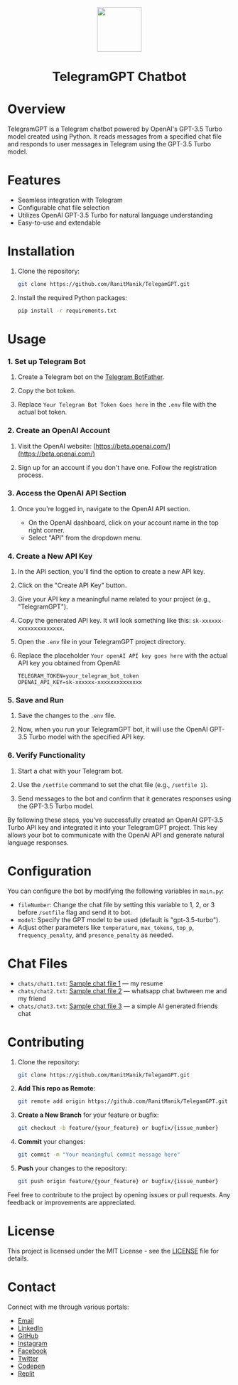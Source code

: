 <div  align = "center">
  <img src="https://github.com/RanitManik/TelegamGPT/assets/138437760/bc591d8b-b7f2-43b4-829a-5f2838d941bd" height="100">
  <h1>TelegramGPT Chatbot</h1>
</div>

# Overview

TelegramGPT is a Telegram chatbot powered by OpenAI's GPT-3.5 Turbo model created using Python. It reads messages from a specified chat file and responds to user messages in Telegram using the GPT-3.5 Turbo model.

# Features

- Seamless integration with Telegram
- Configurable chat file selection
- Utilizes OpenAI GPT-3.5 Turbo for natural language understanding
- Easy-to-use and extendable

# Installation

1. Clone the repository:

   ```bash
   git clone https://github.com/RanitManik/TelegamGPT.git
   ```

2. Install the required Python packages:

   ```bash
   pip install -r requirements.txt
   ```
   
# Usage

### 1. Set up Telegram Bot
  
  1. Create a Telegram bot on the [Telegram BotFather](https://core.telegram.org/bots#botfather).
  
  2. Copy the bot token.
  
  3. Replace `Your Telegram Bot Token Goes here` in the `.env` file with the actual bot token.

### 2. Create an OpenAI Account
    
  1. Visit the OpenAI website: [https://beta.openai.com/](https://beta.openai.com/)
  
  2. Sign up for an account if you don't have one. Follow the registration process.

### 3. Access the OpenAI API Section

  1. Once you're logged in, navigate to the OpenAI API section.
    
     - On the OpenAI dashboard, click on your account name in the top right corner.
     - Select "API" from the dropdown menu.

### 4. Create a New API Key

  1. In the API section, you'll find the option to create a new API key.
    
  2. Click on the "Create API Key" button.
    
  3. Give your API key a meaningful name related to your project (e.g., "TelegramGPT").
    
  4. Copy the generated API key. It will look something like this: `sk-xxxxxx-xxxxxxxxxxxxxx`.
    
  5. Open the `.env` file in your TelegramGPT project directory.
    
  6. Replace the placeholder `Your openAI API key goes here` with the actual API key you obtained from OpenAI:
  
     ```plaintext
     TELEGRAM_TOKEN=your_telegram_bot_token
     OPENAI_API_KEY=sk-xxxxxx-xxxxxxxxxxxxxx
     ```

### 5. Save and Run

  1. Save the changes to the `.env` file.
  
  2. Now, when you run your TelegramGPT bot, it will use the OpenAI GPT-3.5 Turbo model with the specified API key.

### 6. Verify Functionality
  
  1. Start a chat with your Telegram bot.
  
  2. Use the `/setfile` command to set the chat file (e.g., `/setfile 1`).
  
  3. Send messages to the bot and confirm that it generates responses using the GPT-3.5 Turbo model.
  
  By following these steps, you've successfully created an OpenAI GPT-3.5 Turbo API key and integrated it into your TelegramGPT project. This key allows your bot to communicate with the OpenAI API and generate natural language responses.

# Configuration

You can configure the bot by modifying the following variables in `main.py`:

- `fileNumber`: Change the chat file by setting this variable to 1, 2, or 3 before `/setfile` flag and send it to bot.
- `model`: Specify the GPT model to be used (default is "gpt-3.5-turbo").
- Adjust other parameters like `temperature`, `max_tokens`, `top_p`, `frequency_penalty`, and `presence_penalty` as needed.

# Chat Files

- `chats/chat1.txt`: [Sample chat file 1](chats/chat1.txt) — my resume
- `chats/chat2.txt`: [Sample chat file 2](chats/chat2.txt) — whatsapp chat bwtween me and my friend
- `chats/chat3.txt`: [Sample chat file 3](chats/chat3.txt) — a simple AI generated friends chat

# Contributing

1. Clone the repository:

   ```bash
   git clone https://github.com/RanitManik/TelegamGPT.git
   ```

2. **Add This repo as Remote**:

   ```bash
   git remote add origin https://github.com/RanitManik/TelegamGPT.git
   ```

3. **Create a New Branch** for your feature or bugfix:

   ```bash
   git checkout -b feature/{your_feature} or bugfix/{issue_number}
   ```

4. **Commit** your changes:

   ```bash
   git commit -m "Your meaningful commit message here"
   ```

5. **Push** your changes to the repository:

   ```bash
   git push origin feature/{your_feature} or bugfix/{issue_number}
   ```

Feel free to contribute to the project by opening issues or pull requests. Any feedback or improvements are appreciated.

# License

This project is licensed under the MIT License - see the [LICENSE](LICENSE) file for details.

# Contact

Connect with me through various portals:

- [Email](mailto:ranitmanik.dev@gmail.com)
- [LinkedIn](https://www.linkedin.com/in/ranit-manik/)
- [GitHub](https://github.com/RanitManik)
- [Instagram](https://www.instagram.com/ranit_manik_/)
- [Facebook](https://www.facebook.com/RanitKumarManik/)
- [Twitter](https://twitter.com/RANIT_MANIK)
- [Codepen](https://codepen.io/RANIT-MANIK)
- [Replit](https://replit.com/@ranit-manik)
